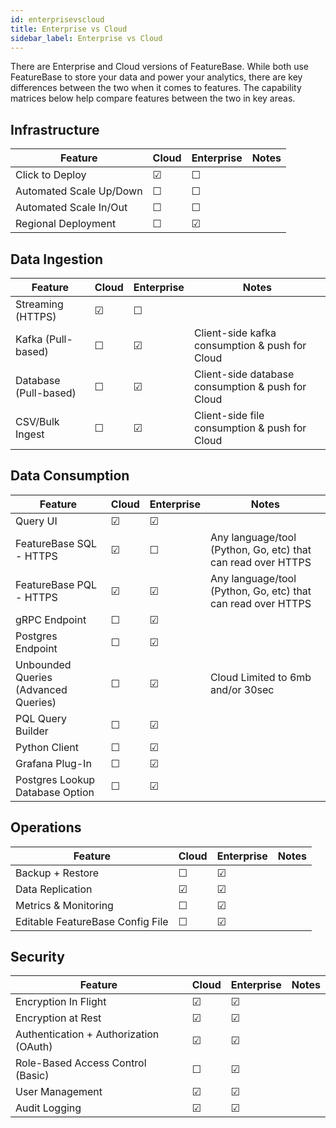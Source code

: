 ```yaml
---
id: enterprisevscloud
title: Enterprise vs Cloud
sidebar_label: Enterprise vs Cloud
---
```


 
There are Enterprise and Cloud versions of FeatureBase. While both use FeatureBase to store your data and power your analytics, there are key differences between the two when it comes to features. The capability matrices below help compare features between the two in key areas.

## Infrastructure

|Feature | Cloud  | Enterprise  | Notes  |
| ------ | ----- | ----------- | ----------- |
|Click to Deploy |  &#9745;| &#9744; |   |
|Automated Scale Up/Down|  &#9744;| &#9744; |   |
|Automated Scale In/Out |  &#9744;| &#9744; |   |
|Regional Deployment |  &#9744;| &#9745; |   |


## Data Ingestion

|Feature | Cloud  | Enterprise  | Notes  |
| ------ | ----- | ----------- | ----------- |
|Streaming (HTTPS)  |  &#9745;| &#9744; |   |
|Kafka (Pull-based) |  &#9744;| &#9745; | Client-side kafka consumption & push for Cloud |
|Database (Pull-based) |  &#9744;| &#9745; |  Client-side database consumption & push for Cloud |
|CSV/Bulk Ingest  |  &#9744;| &#9745; |  Client-side file consumption & push for Cloud |

## Data Consumption

|Feature | Cloud  | Enterprise  | Notes  |
| ------ | ----- | ----------- | ----------- |
|Query UI  |  &#9745;| &#9745; |   |
|FeatureBase SQL - HTTPS |  &#9745;| &#9744; | Any language/tool (Python, Go, etc) that can read over HTTPS  |
|FeatureBase PQL - HTTPS |  &#9745;| &#9745; | Any language/tool (Python, Go, etc) that can read over HTTPS  |
|gRPC Endpoint|  &#9744;| &#9745; |   |
|Postgres Endpoint |  &#9744;| &#9745; |   |
|Unbounded Queries (Advanced Queries) |  &#9744;| &#9745; | Cloud Limited to 6mb and/or 30sec  |
|PQL Query Builder|  &#9744;| &#9745; |   |
|Python Client |  &#9744;| &#9745; |   |
|Grafana Plug-In|  &#9744;| &#9745; |   |
|Postgres Lookup Database Option |  &#9744;| &#9745; |   |

## Operations

|Feature | Cloud  | Enterprise  | Notes  |
| ------ | ----- | ----------- | ----------- |
|Backup + Restore|  &#9744;| &#9745; |   |
|Data Replication |  &#9745;| &#9745; |  |
|Metrics & Monitoring|  &#9744;| &#9745; |   |
|Editable FeatureBase Config File|  &#9744;| &#9745; |   |

## Security

|Feature | Cloud  | Enterprise  | Notes  |
| ------ | ----- | ----------- | ----------- |
|Encryption In Flight |  &#9745;| &#9745; |  |
|Encryption at Rest |  &#9745;| &#9745; |   |
|Authentication + Authorization (OAuth) |  &#9745;| &#9745; |  |
|Role-Based Access Control (Basic)|  &#9744;| &#9745; |   |
|User Management|  &#9745;| &#9745; |  |
|Audit Logging|  &#9745;| &#9745; |   |
